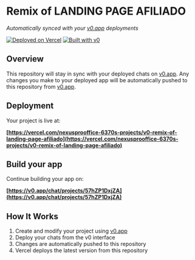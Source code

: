 # Remix of LANDING PAGE AFILIADO

*Automatically synced with your [v0.app](https://v0.app) deployments*

[![Deployed on Vercel](https://img.shields.io/badge/Deployed%20on-Vercel-black?style=for-the-badge&logo=vercel)](https://vercel.com/nexusprooffice-6370s-projects/v0-remix-of-landing-page-afiliado)
[![Built with v0](https://img.shields.io/badge/Built%20with-v0.app-black?style=for-the-badge)](https://v0.app/chat/projects/57hZP1DxjZA)

## Overview

This repository will stay in sync with your deployed chats on [v0.app](https://v0.app).
Any changes you make to your deployed app will be automatically pushed to this repository from [v0.app](https://v0.app).

## Deployment

Your project is live at:

**[https://vercel.com/nexusprooffice-6370s-projects/v0-remix-of-landing-page-afiliado](https://vercel.com/nexusprooffice-6370s-projects/v0-remix-of-landing-page-afiliado)**

## Build your app

Continue building your app on:

**[https://v0.app/chat/projects/57hZP1DxjZA](https://v0.app/chat/projects/57hZP1DxjZA)**

## How It Works

1. Create and modify your project using [v0.app](https://v0.app)
2. Deploy your chats from the v0 interface
3. Changes are automatically pushed to this repository
4. Vercel deploys the latest version from this repository
